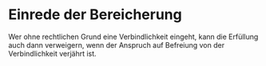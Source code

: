 # Einrede der Bereicherung

Wer ohne rechtlichen Grund eine Verbindlichkeit eingeht, kann die Erfüllung auch dann verweigern, wenn der Anspruch auf Befreiung von der Verbindlichkeit verjährt ist.